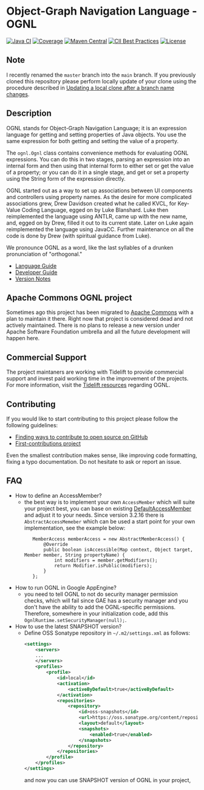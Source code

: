 # Object-Graph Navigation Language - OGNL

[![Java CI](https://github.com/orphan-oss/ognl/actions/workflows/maven.yml/badge.svg)](https://github.com/orphan-oss/ognl/actions/workflows/maven.yml)
[![Coverage](https://sonarcloud.io/api/project_badges/measure?project=orphan-oss_ognl&metric=coverage)](https://sonarcloud.io/summary/new_code?id=orphan-oss_ognl)
[![Maven Central](https://maven-badges.herokuapp.com/maven-central/ognl/ognl/badge.svg)](https://maven-badges.herokuapp.com/maven-central/ognl/ognl/)
[![CII Best Practices](https://bestpractices.coreinfrastructure.org/projects/6490/badge)](https://bestpractices.coreinfrastructure.org/projects/6490)
[![License](http://img.shields.io/:license-apache-blue.svg)](http://www.apache.org/licenses/LICENSE-2.0.html)

## Note

I recently renamed the `master` branch into the `main` branch. If you previously cloned this repository please
perform locally update of your clone using the procedure described in [Updating a local clone after a branch name changes](https://docs.github.com/en/repositories/configuring-branches-and-merges-in-your-repository/managing-branches-in-your-repository/renaming-a-branch#updating-a-local-clone-after-a-branch-name-changes).

## Description

OGNL stands for Object-Graph Navigation Language; it is an expression language for getting and setting 
properties of Java objects. You use the same expression for both getting and setting the value of a property.

The `ognl.Ognl` class contains convenience methods for evaluating OGNL expressions. You can do this in two stages, parsing 
an expression into an internal form and then using that internal form to either set or get the value of a property;
or you can do it in a single stage, and get or set a property using the String form of the expression directly.

OGNL started out as a way to set up associations between UI components and controllers using property names. As the desire 
for more complicated associations grew, Drew Davidson created what he called KVCL, for Key-Value Coding Language, egged 
on by Luke Blanshard. Luke then reimplemented the language using ANTLR, came up with the new name, and, egged on by Drew, 
filled it out to its current state. Later on Luke again reimplemented the language using JavaCC. Further maintenance 
on all the code is done by Drew (with spiritual guidance from Luke).

We pronounce OGNL as a word, like the last syllables of a drunken pronunciation of "orthogonal."

 - [Language Guide](docs/LanguageGuide.md)
 - [Developer Guide](docs/DeveloperGuide.md)
 - [Version Notes](docs/VersionNotes.md)

## Apache Commons OGNL project

Sometimes ago this project has been migrated to [Apache Commons](http://commons.apache.org/ognl/) 
with a plan to maintain it there. Right now that project is considered dead and not actively maintained. There is
no plans to release a new version under Apache Software Foundation umbrella and all the future development will happen here. 

## Commercial Support

The project maintaners are working with Tidelift to provide commercial support and invest paid working time in the improvement of the projects. 
For more information, visit the [Tidelift resources](https://tidelift.com/subscription/pkg/maven-ognl.ognl?utm_source=maven-ognl.ognl&utm_medium=referral&utm_campaign=enterprise) regarding OGNL.

## Contributing

If you would like to start contributing to this project please follow the following guidelines:
- [Finding ways to contribute to open source on GitHub](https://docs.github.com/en/get-started/exploring-projects-on-github/finding-ways-to-contribute-to-open-source-on-github)
- [First-contributions project](https://github.com/firstcontributions/first-contributions)

Even the smallest contribution makes sense, like improving code formatting, fixing a typo documentation. Do not hesitate
to ask or report an issue.

## FAQ
 - How to define an AccessMember?
   - the best way is to implement your own `AccessMember` which will suite your project best, you can base on existing
     [DefaultAccessMember](src/test/java/ognl/DefaultMemberAccess.java) and adjust it to your needs.
     Since version 3.2.16 there is `AbstractAccessMemeber` which can be used a start point for your own implementation,
     see the example below:
     ```
        MemberAccess memberAccess = new AbstractMemberAccess() {
            @Override
            public boolean isAccessible(Map context, Object target, Member member, String propertyName) {
                int modifiers = member.getModifiers();
                return Modifier.isPublic(modifiers);
            }
        };
     ```
 - How to run OGNL in Google AppEngine?
   - you need to tell OGNL to not do security manager permission checks, which will fail since GAE has a security manager 
     and you don't have the ability to add the OGNL-specific permissions. Therefore, somewhere in your initialization code, 
     add this `OgnlRuntime.setSecurityManager(null);`.
 - How to use the latest SNAPSHOT version?
   - Define OSS Sonatype repository in `~/.m2/settings.xml` as follows:
     ```xml
     <settings>
         <servers>
         ...
         </servers>
         <profiles>
             <profile>
                 <id>local</id>
                 <activation>
                     <activeByDefault>true</activeByDefault>
                 </activation>
                 <repositories>
                     <repository>
                         <id>oss-snapshots</id>
                         <url>https://oss.sonatype.org/content/repositories/snapshots/</url>
                         <layout>default</layout>
                         <snapshots>
                             <enabled>true</enabled>
                         </snapshots>
                     </repository>
                 </repositories>
             </profile>
         </profiles>
     </settings>
     ```
     and now you can use SNAPSHOT version of OGNL in your project,
